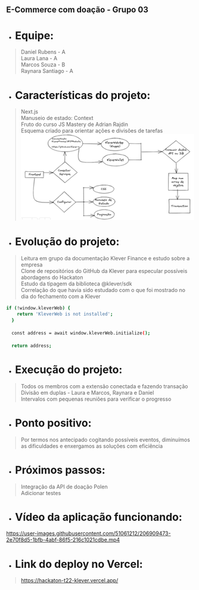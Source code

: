 ## E-Commerce com doação - Grupo 03

- # Equipe:
> Daniel Rubens - A<br>
> Laura Lana - A<br>
> Marcos Souza - B<br>
> Raynara Santiago - A<br>

- # Características do projeto:
> Next.js<br>
> Manuseio de estado: Context<br>
> Fruto do curso JS Mastery de Adrian Rajdin<br>
> Esquema criado para orientar ações e divisões de tarefas<br>
![Esquema para orientação](./img/01excalidraw.png)

- # Evolução do projeto:
> Leitura em grupo da documentação Klever Finance e estudo sobre a empresa<br>
> Clone de repositórios do GitHub da Klever para especular possíveis abordagens do Hackaton<br>
> Estudo da tipagem da biblioteca @klever/sdk<br>
> Correlação do que havia sido estudado com o que foi mostrado no dia do fechamento com a Klever<br>

```bash
if (!window.kleverWeb) {
    return 'KleverWeb is not installed';
  }

  const address = await window.kleverWeb.initialize();

  return address;
```

- # Execução do projeto:
> Todos os membros com a extensão conectada e fazendo transação<br>
> Divisão em duplas - Laura e Marcos, Raynara e Daniel<br>
> Intervalos com pequenas reuniões para verificar o progresso<br>

- # Ponto positivo:
> Por termos nos antecipado cogitando possíveis eventos, diminuímos as dificuldades e enxergamos as soluções com eficiência<br>

- # Próximos passos:
> Integração da API de doação Polen<br>
> Adicionar testes<br>

- # Vídeo da aplicação funcionando:
https://user-images.githubusercontent.com/51061212/206909473-2e70f8d5-1bfb-4abf-86f5-216c1021cdbe.mp4

- # Link do deploy no Vercel:
> https://hackaton-t22-klever.vercel.app/
